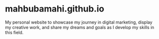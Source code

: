 # mahbubamahi.github.io
My personal website to showcase my journey in digital marketing, display my creative work, and share my dreams and goals as I develop my skills in this field.
